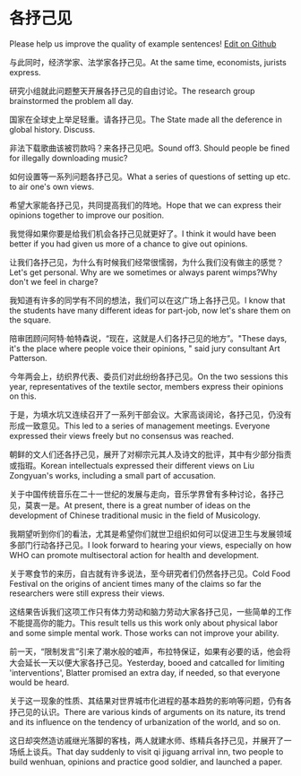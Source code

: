 # 各抒己见

Please help us improve the quality of example sentences! [Edit on Github](https://github.com/jiyushe/jiyu-example-sentence-source/blob/main/chinese/geshujijian.md)

<p><span class="chinese">与此同时，经济学家、法学家各抒己见。</span><span class="english">At the same time, economists, jurists express.</span></p>

<p><span class="chinese">研究小组就此问题整天开展各抒己见的自由讨论。</span><span class="english">The research group brainstormed the problem all day.</span></p>

<p><span class="chinese">国家在全球史上举足轻重。请各抒己见。</span><span class="english">The State made all the deference in global history. Discuss.</span></p>

<p><span class="chinese">非法下载歌曲该被罚款吗？来各抒己见吧。</span><span class="english">Sound off3. Should people be fined for illegally downloading music?</span></p>

<p><span class="chinese">如何设置等一系列问题各抒己见。</span><span class="english">What a series of questions of setting up etc. to air one's own views.</span></p>

<p><span class="chinese">希望大家能各抒己见，共同提高我们的阵地。</span><span class="english">Hope that we can express their opinions together to improve our position.</span></p>

<p><span class="chinese">我觉得如果你要是给我们机会各抒己见就更好了。</span><span class="english">I think it would have been better if you had given us more of a chance to give out opinions.</span></p>

<p><span class="chinese">让我们各抒己见，为什么有时候我们经常很懦弱，为什么我们没有做主的感觉？</span><span class="english">Let's get personal. Why are we sometimes or always parent wimps?Why don't we feel in charge?</span></p>

<p><span class="chinese">我知道有许多的同学有不同的想法，我们可以在这广场上各抒己见。</span><span class="english">I know that the students have many different ideas for part-job, now let's share them on the square.</span></p>

<p><span class="chinese">陪审团顾问阿特·帕特森说，“现在，这就是人们各抒己见的地方”。</span><span class="english">"These days, it's the place where people voice their opinions, " said jury consultant Art Patterson.</span></p>

<p><span class="chinese">今年两会上，纺织界代表、委员们对此纷纷各抒己见。</span><span class="english">On the two sessions this year, representatives of the textile sector, members express their opinions on this.</span></p>

<p><span class="chinese">于是，为填水坑又连续召开了一系列干部会议。大家高谈阔论，各抒己见，仍没有形成一致意见。</span><span class="english">This led to a series of management meetings. Everyone expressed their views freely but no consensus was reached.</span></p>

<p><span class="chinese">朝鲜的文人们还各抒己见，展开了对柳宗元其人及诗文的批评，其中有少部分指责或指瑕。</span><span class="english">Korean intellectuals expressed their different views on Liu Zongyuan's works, including a small part of accusation.</span></p>

<p><span class="chinese">关于中国传统音乐在二十一世纪的发展与走向，音乐学界曾有多种讨论，各抒己见，莫衷一是。</span><span class="english">At present, there is a great number of ideas on the development of Chinese traditional music in the field of Musicology.</span></p>

<p><span class="chinese">我期望听到你们的看法，尤其是希望你们就世卫组织如何可以促进卫生与发展领域多部门行动各抒己见。</span><span class="english">I look forward to hearing your views, especially on how WHO can promote multisectoral action for health and development.</span></p>

<p><span class="chinese">关于寒食节的来历，自古就有许多说法，至今研究者们仍然各抒己见。</span><span class="english">Cold Food Festival on the origins of ancient times many of the claims so far the researchers were still express their views.</span></p>

<p><span class="chinese">这结果告诉我们这项工作只有体力劳动和脑力劳动大家各抒己见，一些简单的工作不能提高你的能力。</span><span class="english">This result tells us this work only about physical labor and some simple mental work. Those works can not improve your ability.</span></p>

<p><span class="chinese">前一天，“限制发言”引来了潮水般的嘘声，布拉特保证，如果有必要的话，他会将大会延长一天以便大家各抒己见。</span><span class="english">Yesterday, booed and catcalled for limiting 'interventions', Blatter promised an extra day, if needed, so that everyone would be heard.</span></p>

<p><span class="chinese">关于这一现象的性质、其结果对世界城市化进程的基本趋势的影响等问题，仍有各抒己见的认识。</span><span class="english">There are various kinds of arguments on its nature, its trend and its influence on the tendency of urbanization of the world, and so on.</span></p>

<p><span class="chinese">这日却突然造访戚继光落脚的客栈，两人就建水师、练精兵各抒己见，并展开了一场纸上谈兵。</span><span class="english">That day suddenly to visit qi jiguang arrival inn, two people to build wenhuan, opinions and practice good soldier, and launched a paper.</span></p>


